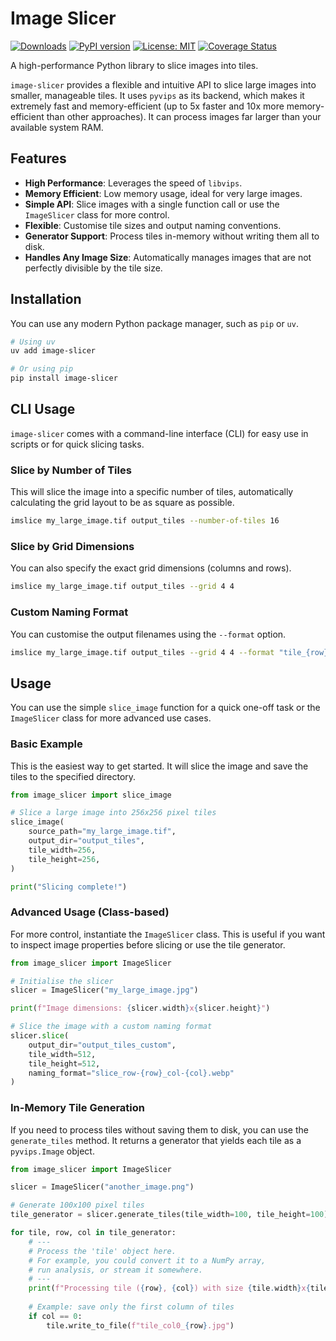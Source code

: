# Image Slicer

[![Downloads](https://pepy.tech/badge/image-slicer)](https://pepy.tech/project/image-slicer)
[![PyPI version](https://badge.fury.io/py/image-slicer.svg)](https://badge.fury.io/py/image-slicer)
[![License: MIT](https://img.shields.io/badge/License-MIT-yellow.svg)](https://opensource.org/licenses/MIT)
[![Coverage Status](https://coveralls.io/repos/github/samdobson/image-slicer/badge.svg?branch=master)](https://coveralls.io/github/samdobson/image-slicer?branch=master)

A high-performance Python library to slice images into tiles.

`image-slicer` provides a flexible and intuitive API to slice large images into smaller, manageable tiles. It uses `pyvips` as its backend, which makes it extremely fast and memory-efficient (up to 5x faster and 10x more memory-efficient than other approaches). It can process images far larger than your available system RAM.

## Features

- **High Performance**: Leverages the speed of `libvips`.
- **Memory Efficient**: Low memory usage, ideal for very large images.
- **Simple API**: Slice images with a single function call or use the `ImageSlicer` class for more control.
- **Flexible**: Customise tile sizes and output naming conventions.
- **Generator Support**: Process tiles in-memory without writing them all to disk.
- **Handles Any Image Size**: Automatically manages images that are not perfectly divisible by the tile size.

## Installation

You can use any modern Python package manager, such as `pip` or `uv`.

```bash
# Using uv
uv add image-slicer

# Or using pip
pip install image-slicer
```

## CLI Usage

`image-slicer` comes with a command-line interface (CLI) for easy use in scripts or for quick slicing tasks.

### Slice by Number of Tiles

This will slice the image into a specific number of tiles, automatically calculating the grid layout to be as square as possible.

```bash
imslice my_large_image.tif output_tiles --number-of-tiles 16
```

### Slice by Grid Dimensions

You can also specify the exact grid dimensions (columns and rows).

```bash
imslice my_large_image.tif output_tiles --grid 4 4
```

### Custom Naming Format

You can customise the output filenames using the `--format` option.

```bash
imslice my_large_image.tif output_tiles --grid 4 4 --format "tile_{row}_{col}.webp"
```

## Usage

You can use the simple `slice_image` function for a quick one-off task or the `ImageSlicer` class for more advanced use cases.

### Basic Example

This is the easiest way to get started. It will slice the image and save the tiles to the specified directory.

```python
from image_slicer import slice_image

# Slice a large image into 256x256 pixel tiles
slice_image(
    source_path="my_large_image.tif",
    output_dir="output_tiles",
    tile_width=256,
    tile_height=256,
)

print("Slicing complete!")
```

### Advanced Usage (Class-based)

For more control, instantiate the `ImageSlicer` class. This is useful if you want to inspect image properties before slicing or use the tile generator.

```python
from image_slicer import ImageSlicer

# Initialise the slicer
slicer = ImageSlicer("my_large_image.jpg")

print(f"Image dimensions: {slicer.width}x{slicer.height}")

# Slice the image with a custom naming format
slicer.slice(
    output_dir="output_tiles_custom",
    tile_width=512,
    tile_height=512,
    naming_format="slice_row-{row}_col-{col}.webp"
)
```

### In-Memory Tile Generation

If you need to process tiles without saving them to disk, you can use the `generate_tiles` method. It returns a generator that yields each tile as a `pyvips.Image` object.

```python
from image_slicer import ImageSlicer

slicer = ImageSlicer("another_image.png")

# Generate 100x100 pixel tiles
tile_generator = slicer.generate_tiles(tile_width=100, tile_height=100)

for tile, row, col in tile_generator:
    # ---
    # Process the 'tile' object here.
    # For example, you could convert it to a NumPy array,
    # run analysis, or stream it somewhere.
    # ---
    print(f"Processing tile ({row}, {col}) with size {tile.width}x{tile.height}")
    
    # Example: save only the first column of tiles
    if col == 0:
        tile.write_to_file(f"tile_col0_{row}.jpg")

```

